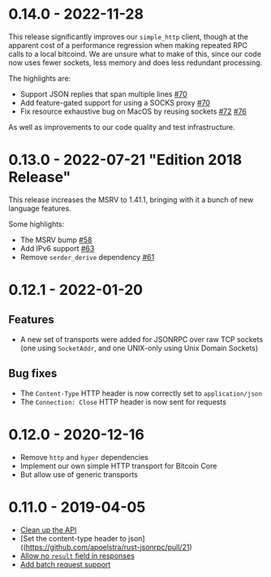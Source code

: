 # 0.14.0 - 2022-11-28

This release significantly improves our `simple_http` client, though at the
apparent cost of a performance regression when making repeated RPC calls to
a local bitcoind. We are unsure what to make of this, since our code now uses
fewer sockets, less memory and does less redundant processing.

The highlights are:

* Support JSON replies that span multiple lines
  [#70](https://github.com/apoelstra/rust-jsonrpc/pull/69)
* Add feature-gated support for using a SOCKS proxy
  [#70](https://github.com/apoelstra/rust-jsonrpc/pull/70)
* Fix resource exhaustive bug on MacOS by reusing sockets
  [#72](https://github.com/apoelstra/rust-jsonrpc/pull/72)
  [#76](https://github.com/apoelstra/rust-jsonrpc/pull/76)

As well as improvements to our code quality and test infrastructure.

# 0.13.0 - 2022-07-21 "Edition 2018 Release"

This release increases the MSRV to 1.41.1, bringing with it a bunch of new language features.

Some highlights:

- The MSRV bump [#58](https://github.com/apoelstra/rust-jsonrpc/pull/58)
- Add IPv6 support [#63](https://github.com/apoelstra/rust-jsonrpc/pull/63)
- Remove `serder_derive` dependency [#61](https://github.com/apoelstra/rust-jsonrpc/pull/61)

# 0.12.1 - 2022-01-20

## Features

* A new set of transports were added for JSONRPC over raw TCP sockets (one using `SocketAddr`, and
  one UNIX-only using Unix Domain Sockets)

## Bug fixes

* The `Content-Type` HTTP header is now correctly set to `application/json`
* The `Connection: Close` HTTP header is now sent for requests

# 0.12.0 - 2020-12-16

* Remove `http` and `hyper` dependencies
* Implement our own simple HTTP transport for Bitcoin Core
* But allow use of generic transports

# 0.11.0 - 2019-04-05

* [Clean up the API](https://github.com/apoelstra/rust-jsonrpc/pull/19)
* [Set the content-type header to json]((https://github.com/apoelstra/rust-jsonrpc/pull/21)
* [Allow no `result` field in responses](https://github.com/apoelstra/rust-jsonrpc/pull/16)
* [Add batch request support](https://github.com/apoelstra/rust-jsonrpc/pull/24)

